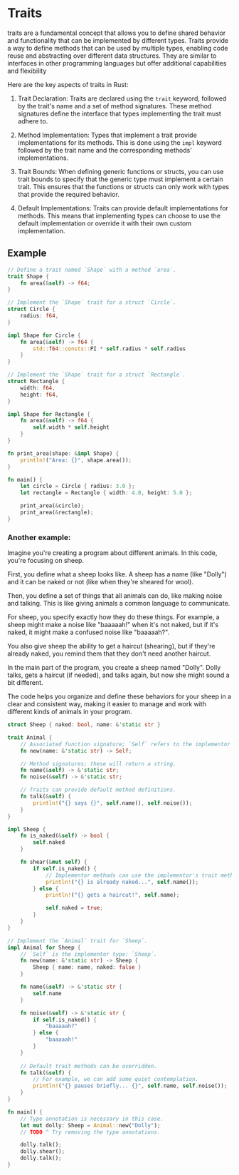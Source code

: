 # Traits

traits are a fundamental concept that allows you to define shared behavior and functionality that can be implemented by different types. Traits provide a way to define methods that can be used by multiple types, enabling code reuse and abstracting over different data structures. They are similar to interfaces in other programming languages but offer additional capabilities and flexibility

Here are the key aspects of traits in Rust:

1. Trait Declaration: Traits are declared using the `trait` keyword, followed by the trait's name and a set of method signatures. These method signatures define the interface that types implementing the trait must adhere to.

2. Method Implementation: Types that implement a trait provide implementations for its methods. This is done using the `impl` keyword followed by the trait name and the corresponding methods' implementations.

3. Trait Bounds: When defining generic functions or structs, you can use trait bounds to specify that the generic type must implement a certain trait. This ensures that the functions or structs can only work with types that provide the required behavior.

4. Default Implementations: Traits can provide default implementations for methods. This means that implementing types can choose to use the default implementation or override it with their own custom implementation.

## Example

```rust
// Define a trait named `Shape` with a method `area`.
trait Shape {
    fn area(&self) -> f64;
}

// Implement the `Shape` trait for a struct `Circle`.
struct Circle {
    radius: f64,
}

impl Shape for Circle {
    fn area(&self) -> f64 {
        std::f64::consts::PI * self.radius * self.radius
    }
}

// Implement the `Shape` trait for a struct `Rectangle`.
struct Rectangle {
    width: f64,
    height: f64,
}

impl Shape for Rectangle {
    fn area(&self) -> f64 {
        self.width * self.height
    }
}

fn print_area(shape: &impl Shape) {
    println!("Area: {}", shape.area());
}

fn main() {
    let circle = Circle { radius: 3.0 };
    let rectangle = Rectangle { width: 4.0, height: 5.0 };

    print_area(&circle);
    print_area(&rectangle);
}
```

### Another example:

Imagine you're creating a program about different animals. In this code, you're focusing on sheep.

First, you define what a sheep looks like. A sheep has a name (like "Dolly") and it can be naked or not (like when they're sheared for wool).

Then, you define a set of things that all animals can do, like making noise and talking. This is like giving animals a common language to communicate.

For sheep, you specify exactly how they do these things. For example, a sheep might make a noise like "baaaaah!" when it's not naked, but if it's naked, it might make a confused noise like "baaaaah?".

You also give sheep the ability to get a haircut (shearing), but if they're already naked, you remind them that they don't need another haircut.

In the main part of the program, you create a sheep named "Dolly". Dolly talks, gets a haircut (if needed), and talks again, but now she might sound a bit different.

The code helps you organize and define these behaviors for your sheep in a clear and consistent way, making it easier to manage and work with different kinds of animals in your program.

```rust
struct Sheep { naked: bool, name: &'static str }

trait Animal {
    // Associated function signature; `Self` refers to the implementor type.
    fn new(name: &'static str) -> Self;

    // Method signatures; these will return a string.
    fn name(&self) -> &'static str;
    fn noise(&self) -> &'static str;

    // Traits can provide default method definitions.
    fn talk(&self) {
        println!("{} says {}", self.name(), self.noise());
    }
}

impl Sheep {
    fn is_naked(&self) -> bool {
        self.naked
    }

    fn shear(&mut self) {
        if self.is_naked() {
            // Implementor methods can use the implementor's trait methods.
            println!("{} is already naked...", self.name());
        } else {
            println!("{} gets a haircut!", self.name);

            self.naked = true;
        }
    }
}

// Implement the `Animal` trait for `Sheep`.
impl Animal for Sheep {
    // `Self` is the implementor type: `Sheep`.
    fn new(name: &'static str) -> Sheep {
        Sheep { name: name, naked: false }
    }

    fn name(&self) -> &'static str {
        self.name
    }

    fn noise(&self) -> &'static str {
        if self.is_naked() {
            "baaaaah?"
        } else {
            "baaaaah!"
        }
    }
    
    // Default trait methods can be overridden.
    fn talk(&self) {
        // For example, we can add some quiet contemplation.
        println!("{} pauses briefly... {}", self.name, self.noise());
    }
}

fn main() {
    // Type annotation is necessary in this case.
    let mut dolly: Sheep = Animal::new("Dolly");
    // TODO ^ Try removing the type annotations.

    dolly.talk();
    dolly.shear();
    dolly.talk();
}
```